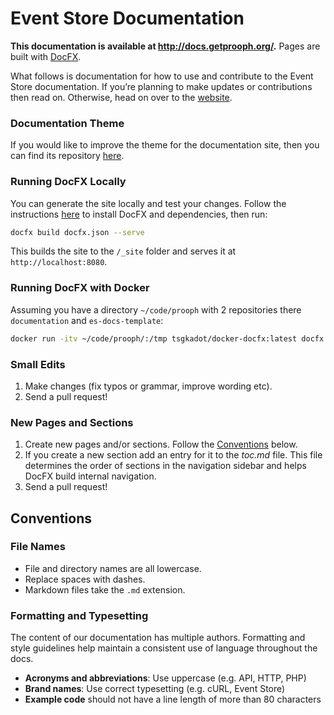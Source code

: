 # Event Store Documentation

**This documentation is available at <http://docs.getprooph.org/>.** Pages are built with [DocFX](https://dotnet.github.io).

What follows is documentation for how to use and contribute to the Event Store documentation. If you’re planning to make updates or contributions then read on. Otherwise, head on over to the [website](http://docs.getprooph.org/).

### Documentation Theme

If you would like to improve the theme for the documentation site, then you can find its repository [here](https://github.com/prooph/es-docs-template).

### Running DocFX Locally

You can generate the site locally and test your changes. Follow the instructions [here](https://dotnet.github.io/docfx/tutorial/docfx_getting_started.html) to install DocFX and dependencies, then run:

```bash
docfx build docfx.json --serve
```

This builds the site to the `/_site` folder and serves it at `http://localhost:8080`.

### Running DocFX with Docker

Assuming you have a directory `~/code/prooph` with 2 repositories there `documentation` and `es-docs-template`:

```bash
docker run -itv ~/code/prooph/:/tmp tsgkadot/docker-docfx:latest docfx build /tmp/documentation/docfx.json
```

### Small Edits

1.  Make changes (fix typos or grammar, improve wording etc).
2.  Send a pull request!

### New Pages and Sections

1.  Create new pages and/or sections. Follow the [Conventions](#conventions) below.
2.  If you create a new section add an entry for it to the _toc.md_ file. This file determines the order of sections in the navigation sidebar and helps DocFX build internal navigation.
3.  Send a pull request!

## Conventions

### File Names

-   File and directory names are all lowercase.
-   Replace spaces with dashes.
-   Markdown files take the `.md` extension.

### Formatting and Typesetting

The content of our documentation has multiple authors. Formatting and style guidelines help maintain a consistent use of language throughout the docs.

-   **Acronyms and abbreviations**: Use uppercase (e.g. API, HTTP, PHP)
-   **Brand names**: Use correct typesetting (e.g. cURL, Event Store)
-   **Example code** should not have a line length of more than 80 characters
